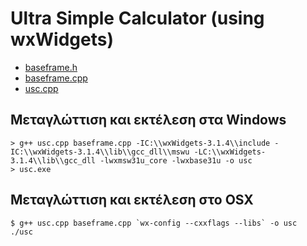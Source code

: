 # Ultra Simple Calculator (using wxWidgets)

* [baseframe.h](./baseframe.h)
* [baseframe.cpp](./baseframe.cpp)
* [usc.cpp](./usc.cpp)

## Μεταγλώττιση και εκτέλεση στα Windows

    > g++ usc.cpp baseframe.cpp -IC:\\wxWidgets-3.1.4\\include -IC:\\wxWidgets-3.1.4\\lib\\gcc_dll\\mswu -LC:\\wxWidgets-3.1.4\\lib\\gcc_dll -lwxmsw31u_core -lwxbase31u -o usc
    > usc.exe

## Μεταγλώττιση και εκτέλεση στο OSX

    $ g++ usc.cpp baseframe.cpp `wx-config --cxxflags --libs` -o usc
    ./usc

